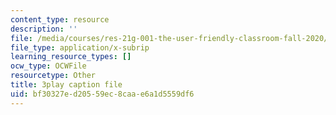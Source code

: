 ```yaml
---
content_type: resource
description: ''
file: /media/courses/res-21g-001-the-user-friendly-classroom-fall-2020/bf30327ed20559ec8caae6a1d5559df6_ZgYuF0SbPDM.vtt
file_type: application/x-subrip
learning_resource_types: []
ocw_type: OCWFile
resourcetype: Other
title: 3play caption file
uid: bf30327e-d205-59ec-8caa-e6a1d5559df6
---
```


